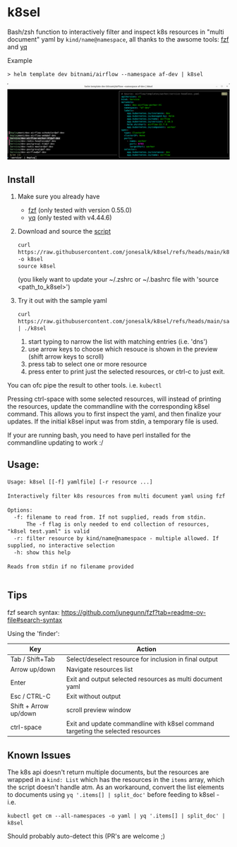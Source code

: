 # k8sel

Bash/zsh function to interactively filter and inspect k8s resources in "multi document" yaml by `kind/name@namespace`,
all thanks to the awsome tools: [fzf](https://github.com/junegunn/fzf) and [yq](https://github.com/mikefarah/yq)

Example
```
> helm template dev bitnami/airflow --namespace af-dev | k8sel
```
![screenshot.png](screenshot.png)



## Install

1. Make sure you already have
   * [fzf](https://github.com/junegunn/fzf) (only tested with version 0.55.0)
   * [yq](https://github.com/mikefarah/yq)  (only tested with v4.44.6)


2. Download and source the [script](k8sel)
   ```
   curl https://raw.githubusercontent.com/jonesalk/k8sel/refs/heads/main/k8sel -o k8sel
   source k8sel

   ```
   (you likely want to update your ~/.zshrc or ~/.bashrc file with 'source <path_to_k8sel>')

3. Try it out with the sample yaml
   ```
   curl https://raw.githubusercontent.com/jonesalk/k8sel/refs/heads/main/sample.yaml | ./k8sel
   ```
   1. start typing to narrow the list with matching entries (i.e. 'dns')
   2. use arrow keys to choose which resouce is shown in the preview (shift arrow keys to scroll)
   3. press tab to select one or more resource
   4. press enter to print just the selected resources, or ctrl-c to just exit.

You can ofc pipe the result to other tools. i.e. `kubectl`

Pressing ctrl-space with some selected resources, will instead of printing the resources, update the commandline with the corresponding k8sel command. This allows you to first inspect the yaml, and then finalize your updates. If the initial k8sel input was from stdin, a temporary file is used.

If your are running bash, you need to have perl installed for the commandline updating to work :/



## Usage:

```
Usage: k8sel [[-f] yamlfile] [-r resource ...]

Interactively filter k8s resources from multi document yaml using fzf

Options:
  -f: filename to read from. If not supplied, reads from stdin.
      The -f flag is only needed to end collection of resources, "k8sel test.yaml" is valid
  -r: filter resource by kind/name@namespace - multiple allowed. If supplied, no interactive selection
  -h: show this help

Reads from stdin if no filename provided


```



## Tips

fzf search syntax: https://github.com/junegunn/fzf?tab=readme-ov-file#search-syntax

Using the 'finder':

Key | Action
----|-------
Tab / Shift+Tab |  Select/deselect resource for inclusion in final output
Arrow up/down | Navigate resources list
Enter | Exit and output selected resources as multi document yaml
Esc / CTRL-C| Exit without output
Shift + Arrow up/down | scroll preview window
ctrl-space | Exit and update commandline with k8sel command targeting the selected resources


## Known Issues

The k8s api doesn't return multiple documents, but the resources are wrapped in a `kind: List` which has the resources in the `items` array, which the script doesn't handle atm. As an workaround, convert the list elements to documents using `yq '.items[] | split_doc'` before feeding to k8sel - i.e.

``` 
kubectl get cm --all-namespaces -o yaml | yq '.items[] | split_doc' | k8sel
```

Should probably auto-detect this (PR's are welcome ;)

